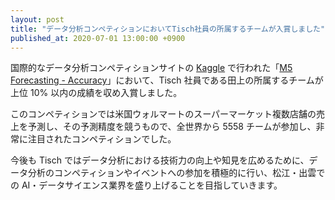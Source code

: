 ```yaml
---
layout: post
title: "データ分析コンペティションにおいてTisch社員の所属するチームが入賞しました"
published_at: 2020-07-01 13:00:00 +0900
---
```


国際的なデータ分析コンペティションサイトの [Kaggle](https://www.kaggle.com/) で行われた「[M5 Forecasting - Accuracy](https://www.kaggle.com/c/m5-forecasting-accuracy)」において、Tisch 社員である田上の所属するチームが上位 10% 以内の成績を収め入賞しました。

このコンペティションでは米国ウォルマートのスーパーマーケット複数店舗の売上を予測し、その予測精度を競うもので、全世界から 5558 チームが参加し、非常に注目されたコンペティションでした。

今後も Tisch ではデータ分析における技術力の向上や知見を広めるために、データ分析のコンペティションやイベントへの参加を積極的に行い、松江・出雲での AI・データサイエンス業界を盛り上げることを目指していきます。

